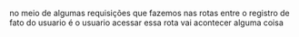 no meio de algumas requisições que fazemos nas rotas entre o registro de fato do usuario é o usuario acessar essa rota vai acontecer alguma coisa 
